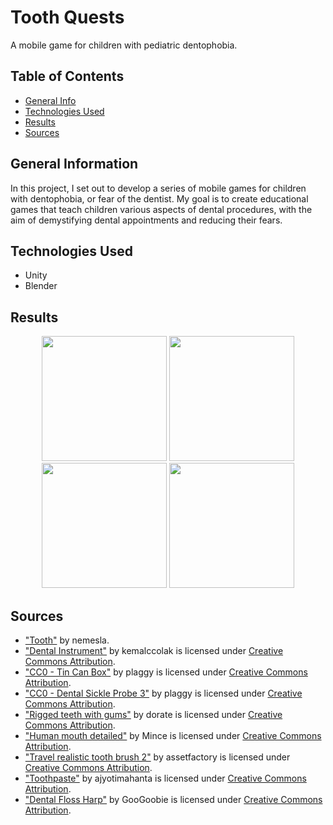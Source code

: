 # Tooth Quests
A mobile game for children with pediatric dentophobia.

## Table of Contents
* [General Info](#general-information)
* [Technologies Used](#technologies-used)
* [Results](#results)
* [Sources](#sources)


## General Information
In this project, I set out to develop a series of mobile games for children with dentophobia, or fear of the dentist. My goal is to create educational games that teach children various aspects of dental procedures, with the aim of demystifying dental appointments and reducing their fears.

## Technologies Used
- Unity
- Blender


## Results
<p align="center">
  <img src="https://github.com/danagtoma/BachelorProject/assets/65070564/4541a106-4cf6-4bca-9c36-a6e89b68f788.jpg" width="200">
  <img src="https://github.com/danagtoma/BachelorProject/assets/65070564/d0723801-1bab-4ea3-ad29-d45525b0d8d2.jpg" width="200">
  <img src="https://github.com/danagtoma/BachelorProject/assets/65070564/98a86581-bc79-418a-8b89-30abfc091192.jpg" width="200">
  <img src="https://github.com/danagtoma/BachelorProject/assets/65070564/bf2a2091-6300-40de-a56f-3e51291606dejpg" width="200">
</p>

## Sources
- ["Tooth"](https://www.turbosquid.com/3d-models/free-tooth-roots-3d-model/763377) by nemesla.
- ["Dental Instrument"](https://skfb.ly/ovD8B) by kemalccolak is licensed under [Creative Commons Attribution](http://creativecommons.org/licenses/by/4.0/).
- ["CC0 - Tin Can Box"](https://skfb.ly/oGrYs) by plaggy is licensed under [Creative Commons Attribution](http://creativecommons.org/licenses/by/4.0/).
- ["CC0 - Dental Sickle Probe 3"](https://skfb.ly/ooHSz) by plaggy is licensed under [Creative Commons Attribution](http://creativecommons.org/licenses/by/4.0/).
- ["Rigged teeth with gums"](https://skfb.ly/6WMCS) by dorate is licensed under [Creative Commons Attribution](http://creativecommons.org/licenses/by/4.0/).
- ["Human mouth detailed"](https://skfb.ly/oynnX) by Mince is licensed under [Creative Commons Attribution](http://creativecommons.org/licenses/by/4.0/).
- ["Travel realistic tooth brush 2"](https://skfb.ly/oCAPY) by assetfactory is licensed under [Creative Commons Attribution](http://creativecommons.org/licenses/by/4.0/).
- ["Toothpaste"](https://skfb.ly/DFoQ) by ajyotimahanta is licensed under [Creative Commons Attribution](http://creativecommons.org/licenses/by/4.0/).
- ["Dental Floss Harp"](https://skfb.ly/oOrIV) by GooGoobie is licensed under [Creative Commons Attribution](http://creativecommons.org/licenses/by/4.0/).
